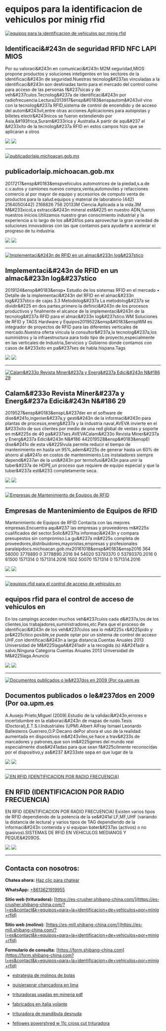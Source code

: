 # equipos para la identificacion de vehiculos por minig rfid

<a href="https://swt.shibang-china.com/?l=es&img&k=equipos+para+la+identificacion+de+vehiculos+por+minig+rfid" target="_blank">![equipos para la identificacion de vehiculos por minig rfid](http://static.shibang-china.com/all-800x300/375.jpg)</a>

## Identificaci&#243n de seguridad RFID NFC LAPI MIOS
Por su valoraci&#243n en comunicaci&#243n M2M seguridad,MIOS propone productos y soluciones inteligentes en los sectores de la identificaci&#243n de seguridad.Nuestras tecnolog&#237as vinculadas a la identificaci&#243n son destinadas tanto para el mercado del control como para acceso de las personas f&#237sicas y de veh&#237culos.Tecnolog&#237a de identificaci&#243n por radiofrecuencia.Lectura2013917&ensp&#0183&enspautom&#243vil vino con la tecnolog&#237a RFID,sistema de control de encendido y de acceso del autom&#243vil,entre otras acciones.Aplicaciones para autopistas y billetes electr&#243nicos se fueron extendiendo por Asia,&#193frica,Suram&#233rica y Australia.A partir de aqu&#237 el &#233xito de la tecnolog&#237a RFID en estos campos hizo que se aplicaran a otros


<a href="https://whatsapp.shibangsoft.com/WhatsApp.php" target="_blank" title="WhatsApp">![](http://static.shibang-china.com/icon/whatsapp.png)</a> <a href="https://swt.shibang-china.com/?l=es&icon&k=equipos+para+la+identificacion+de+vehiculos+por+minig+rfid" target="_blank">![](http://static.shibang-china.com/icon/chat-es.png)</a>

---

<a href="https://swt.shibang-china.com/?l=es&img&k=equipos+para+la+identificacion+de+vehiculos+por+minig+rfid" target="_blank">![publicadorlaip.michoacan.gob.mx](http://static.shibang-china.com/all-800x300/126.jpg)</a>

## publicadorlaip.michoacan.gob.mx
2017217&ensp&#0183&enspvehiculos automotrices de la piedad,s.a.de c.v.autos y camiones nuevos compra,venta,automoviles y refacciones comercio al por mayor de equipo y accesorios de computo venta de productos para la salud.equipos y material de laboratorio (442) 2164050(442) 2168826 756 20133M Ciencia.Aplicada a la vida.3M M&#233xicoLa extracci&#243n mineral est&#225 en nuestro ADN,fueron nuestros inicios.Utilizamos nuestro gran conocimiento industrial y la experiencia a lo largo de los a&#241os para aprovechar la gran variedad de soluciones innovadoras con las que contamos para ayudarte a acelerar el progreso de tu industria.


<a href="https://whatsapp.shibangsoft.com/WhatsApp.php" target="_blank" title="WhatsApp">![](http://static.shibang-china.com/icon/whatsapp.png)</a> <a href="https://swt.shibang-china.com/?l=es&icon&k=equipos+para+la+identificacion+de+vehiculos+por+minig+rfid" target="_blank">![](http://static.shibang-china.com/icon/chat-es.png)</a>

---

<a href="https://swt.shibang-china.com/?l=es&img&k=equipos+para+la+identificacion+de+vehiculos+por+minig+rfid" target="_blank">![Implementaci&#243n de RFID en un almac&#233n log&#237stico](http://static.shibang-china.com/all-800x300/664.jpg)</a>

## Implementaci&#243n de RFID en un almac&#233n log&#237stico
2019124&ensp&#0183&ensp• Estudio de los sistemas RFID en el mercado • Detalle de la implementaci&#243n del RFID en el almac&#233n log&#237stico de cajas 3.3 Metodolog&#237a La metodolog&#237a se dividir&#225 en dos partes,primero la definici&#243n de los procesos productivos y finalmente el alcance de la implementaci&#243n de la tecnolog&#237a RFID para el almac&#233n log&#237stico.WM Soluciones de RFID y TAGS Hardware y Equipos2019522&ensp&#0183&enspWM es integrador de proyectos de RFID para las diferentes verticales de mercado.Nuestra oferta vincula la consultor&#237a,la tecnolog&#237a,los suministros y la infraestructura para todo tipo de proyecto,especialmente en las verticales de Industria,Servicios y Gobierno donde contamos con casos de &#233xito en pa&#237ses de habla hispana.Tags


<a href="https://whatsapp.shibangsoft.com/WhatsApp.php" target="_blank" title="WhatsApp">![](http://static.shibang-china.com/icon/whatsapp.png)</a> <a href="https://swt.shibang-china.com/?l=es&icon&k=equipos+para+la+identificacion+de+vehiculos+por+minig+rfid" target="_blank">![](http://static.shibang-china.com/icon/chat-es.png)</a>

---

<a href="https://swt.shibang-china.com/?l=es&img&k=equipos+para+la+identificacion+de+vehiculos+por+minig+rfid" target="_blank">![Calam&#233o Revista Miner&#237a y Energ&#237a Edici&#243n N&#186 29](http://static.shibang-china.com/all-800x300/1146.jpg)</a>

## Calam&#233o Revista Miner&#237a y Energ&#237a Edici&#243n N&#186 29
2019527&ensp&#0183&enspL&#237der en el software de dise&#241o,ingenier&#237a,y gesti&#243n de la informaci&#243n para plantas de procesos,energ&#237a y la industria naval,AVEVA invierte en el &#233xito de sus clientes por medio de una red global de ventas y soporte en m&#225s de 40 pa&#237ses.AVEVACalam&#233o Revista Miner&#237a y Energ&#237a Edici&#243n N&#186 442019528&ensp&#0183&enspEl dise&#241o de esta v&#225lvula permite reducir el tiempo de mantenimiento en hasta un 95%,adem&#225s de generar hasta un 60% de ahorro al a&#241o en costos de mantenimiento.Los instaladores siempre depend&#237an de la uni&#243n por termofusi&#243n para unir la tuber&#237a de HDPE,un proceso que requiere de equipo especial y que la tuber&#237a est&#233 completamente seca.


<a href="https://whatsapp.shibangsoft.com/WhatsApp.php" target="_blank" title="WhatsApp">![](http://static.shibang-china.com/icon/whatsapp.png)</a> <a href="https://swt.shibang-china.com/?l=es&icon&k=equipos+para+la+identificacion+de+vehiculos+por+minig+rfid" target="_blank">![](http://static.shibang-china.com/icon/chat-es.png)</a>

---

<a href="https://swt.shibang-china.com/?l=es&img&k=equipos+para+la+identificacion+de+vehiculos+por+minig+rfid" target="_blank">![Empresas de Mantenimiento de Equipos de RFID](http://static.shibang-china.com/all-800x300/647.jpg)</a>

## Empresas de Mantenimiento de Equipos de RFID
Mantenimiento de Equipos de RFID Contacta con las mejores empresas.Encuentra aqu&#237 las empresas y proveedores m&#225s cualificados del sector.Solic&#237ta informaci&#243n y compara presupestos sin compromiso.La gu&#237a m&#225s completa de proveedores,distribuidores,mayoristas,empresas y profesionales paralaipdocs.michoacan.gob.mx20161018&ensp&#0183&ensp2016 364 58000 3778890 0 3778890.2016 94 54020 53793370 0 53793370.2016 0 61500 1571314 0 1571314.2016 1502 50070 1571314 0 1571314.2016


<a href="https://whatsapp.shibangsoft.com/WhatsApp.php" target="_blank" title="WhatsApp">![](http://static.shibang-china.com/icon/whatsapp.png)</a> <a href="https://swt.shibang-china.com/?l=es&icon&k=equipos+para+la+identificacion+de+vehiculos+por+minig+rfid" target="_blank">![](http://static.shibang-china.com/icon/chat-es.png)</a>

---

<a href="https://swt.shibang-china.com/?l=es&img&k=equipos+para+la+identificacion+de+vehiculos+por+minig+rfid" target="_blank">![equipos rfid para el control de acceso de vehiculos en](http://static.shibang-china.com/all-800x300/1351.jpg)</a>

## equipos rfid para el control de acceso de vehiculos en
En los campings acceden muchos veh&#237culos cada d&#237a,los de los clientes,los trabajadores,suministradores,etc.Para que el proceso de identificaci&#243n de los veh&#237culos sea lo m&#225s r&#225pido y pr&#225ctico posible,se puede optar por un sistema de control de acceso UHF,con identificaci&#243n a larga distancia.Cuentas Anuales 2013 Universidad de M&#225lagaA&#241adir a la recogida (s) A&#241adir a salvo.Ninguna Categoria Cuentas Anuales 2013 Universidad de M&#225laga.Anuncio


<a href="https://whatsapp.shibangsoft.com/WhatsApp.php" target="_blank" title="WhatsApp">![](http://static.shibang-china.com/icon/whatsapp.png)</a> <a href="https://swt.shibang-china.com/?l=es&icon&k=equipos+para+la+identificacion+de+vehiculos+por+minig+rfid" target="_blank">![](http://static.shibang-china.com/icon/chat-es.png)</a>

---

<a href="https://swt.shibang-china.com/?l=es&img&k=equipos+para+la+identificacion+de+vehiculos+por+minig+rfid" target="_blank">![Documentos publicados o le&#237dos en 2009 (Por oa.upm.es](http://static.shibang-china.com/all-800x300/184.jpg)</a>

## Documentos publicados o le&#237dos en 2009 (Por oa.upm.es
A.Ausejo Prieto,Miguel (2009).Estudio de la validaci&#243n,errores e incertidumbre en la elaboraci&#243n de mapas de ruido.Tesis (Doctoral),E.T.S.I.Industriales (UPM).Albert AlFray Ismael Leonardo Ballesteros Guerrero,O.P.Decano dePor ahora el uso de la realidad aumentada en dispositivos m&#243viles,se hace a trav&#233s de marcadores y patrones,que son im&#225genes del mundo real especialmente dise&#241adas para que sean f&#225cilmente reconocidas por el dispositivo,y as&#237 &#233ste sepa en que lugar de la


<a href="https://whatsapp.shibangsoft.com/WhatsApp.php" target="_blank" title="WhatsApp">![](http://static.shibang-china.com/icon/whatsapp.png)</a> <a href="https://swt.shibang-china.com/?l=es&icon&k=equipos+para+la+identificacion+de+vehiculos+por+minig+rfid" target="_blank">![](http://static.shibang-china.com/icon/chat-es.png)</a>

---

<a href="https://swt.shibang-china.com/?l=es&img&k=equipos+para+la+identificacion+de+vehiculos+por+minig+rfid" target="_blank">![EN RFID (IDENTIFICACION POR RADIO FRECUENCIA)](http://static.shibang-china.com/all-800x300/1117.jpg)</a>

## EN RFID (IDENTIFICACION POR RADIO FRECUENCIA)
EN RFID (IDENTIFICACION POR RADIO FRECUENCIA) Existen varios tipos de RFID dependiendo de la potencia de la se&#241al LF,MF,UHF (variando la distancia de lectura) y varios tipos de TAG dependiendo de la informaci&#243n contenida y si equipan bater&#237as (activos) o no (pasivos).SISTEMAS DE RFID EN VEHICULOS MEDIANOS Y PEQUE&#209OS.

<a href="https://whatsapp.shibangsoft.com/WhatsApp.php" target="_blank" title="WhatsApp">![](http://static.shibang-china.com/icon/whatsapp.png)</a> <a href="https://swt.shibang-china.com/?l=es&icon&k=equipos+para+la+identificacion+de+vehiculos+por+minig+rfid" target="_blank">![](http://static.shibang-china.com/icon/chat-es.png)</a>

---
## Contacta con nosotros:

**Chatea ahora:** [Haz clic para chatear](https://swt.shibang-china.com?l=es&contact&k=equipos+para+la+identificacion+de+vehiculos+por+minig+rfid)

**WhatsApp:**  [+8613621919955](https://whatsapp.shibangsoft.com/WhatsApp.php)

**Sitio web (trituradora):** [https://es-crusher.shibang-china.com/](https://es-crusher.shibang-china.com/?l=es&contact&k=equipos+para+la+identificacion+de+vehiculos+por+minig+rfid)

**Sitio web (molino):** [https://es-mill.shibang-china.com/](https://es-mill.shibang-china.com/?l=es&contact&k=equipos+para+la+identificacion+de+vehiculos+por+minig+rfid)

**Formulario de consulta:** [https://form.shibang-china.com](https://form.shibang-china.com?l=es&contact&k=equipos+para+la+identificacion+de+vehiculos+por+minig+rfid)

* [estrategia de molinos de bolas](../62/estrategia%20de%20molinos%20de%20bolas.md)

* [quisieraprar chancadora en lima](../60/quisieraprar%20chancadora%20en%20lima.md)

* [trituradoras usadas en mineria pdf](../54/trituradoras%20usadas%20en%20mineria%20pdf.md)

* [fabricados en italia volante](../52/fabricados%20en%20italia%C2%A0volante.md)

* [trituradora de mandibula desnuda](../53/trituradora%20de%20mandibula%20desnuda.md)

* [fellowes powershred w 11c cross cut trituradora](../53/fellowes%20powershred%20w%2011c%20cross%20cut%20trituradora.md)
